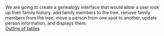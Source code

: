 We are going to create a genealogy interface that would allow a user look up their family history, add family members to the tree, remove family members from the tree, move a person from one spot to another, update person information, and displays them.  
[Outline of tables](https://docs.google.com/document/d/1hLENiZwB4PbiLzfF-psUiQP6Exkq6a3mRG-93AOjtUc/edit)

